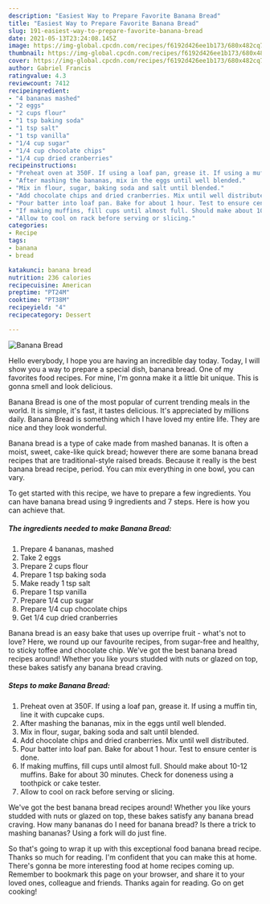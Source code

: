 ```yaml
---
description: "Easiest Way to Prepare Favorite Banana Bread"
title: "Easiest Way to Prepare Favorite Banana Bread"
slug: 191-easiest-way-to-prepare-favorite-banana-bread
date: 2021-05-13T23:24:08.145Z
image: https://img-global.cpcdn.com/recipes/f6192d426ee1b173/680x482cq70/banana-bread-recipe-main-photo.jpg
thumbnail: https://img-global.cpcdn.com/recipes/f6192d426ee1b173/680x482cq70/banana-bread-recipe-main-photo.jpg
cover: https://img-global.cpcdn.com/recipes/f6192d426ee1b173/680x482cq70/banana-bread-recipe-main-photo.jpg
author: Gabriel Francis
ratingvalue: 4.3
reviewcount: 7412
recipeingredient:
- "4 bananas mashed"
- "2 eggs"
- "2 cups flour"
- "1 tsp baking soda"
- "1 tsp salt"
- "1 tsp vanilla"
- "1/4 cup sugar"
- "1/4 cup chocolate chips"
- "1/4 cup dried cranberries"
recipeinstructions:
- "Preheat oven at 350F. If using a loaf pan, grease it. If using a muffin tin, line it with cupcake cups."
- "After mashing the bananas, mix in the eggs until well blended."
- "Mix in flour, sugar, baking soda and salt until blended."
- "Add chocolate chips and dried cranberries. Mix until well distributed."
- "Pour batter into loaf pan. Bake for about 1 hour. Test to ensure center is done."
- "If making muffins, fill cups until almost full. Should make about 10-12 muffins. Bake for about 30 minutes. Check for doneness using a toothpick or cake tester."
- "Allow to cool on rack before serving or slicing."
categories:
- Recipe
tags:
- banana
- bread

katakunci: banana bread 
nutrition: 236 calories
recipecuisine: American
preptime: "PT24M"
cooktime: "PT38M"
recipeyield: "4"
recipecategory: Dessert

---
```



![Banana Bread](https://img-global.cpcdn.com/recipes/f6192d426ee1b173/680x482cq70/banana-bread-recipe-main-photo.jpg)

Hello everybody, I hope you are having an incredible day today. Today, I will show you a way to prepare a special dish, banana bread. One of my favorites food recipes. For mine, I'm gonna make it a little bit unique. This is gonna smell and look delicious.

Banana Bread is one of the most popular of current trending meals in the world. It is simple, it's fast, it tastes delicious. It's appreciated by millions daily. Banana Bread is something which I have loved my entire life. They are nice and they look wonderful.

Banana bread is a type of cake made from mashed bananas. It is often a moist, sweet, cake-like quick bread; however there are some banana bread recipes that are traditional-style raised breads. Because it really is the best banana bread recipe, period. You can mix everything in one bowl, you can vary.


To get started with this recipe, we have to prepare a few ingredients. You can have banana bread using 9 ingredients and 7 steps. Here is how you can achieve that.

<!--inarticleads1-->

##### The ingredients needed to make Banana Bread:

1. Prepare 4 bananas, mashed
1. Take 2 eggs
1. Prepare 2 cups flour
1. Prepare 1 tsp baking soda
1. Make ready 1 tsp salt
1. Prepare 1 tsp vanilla
1. Prepare 1/4 cup sugar
1. Prepare 1/4 cup chocolate chips
1. Get 1/4 cup dried cranberries


Banana bread is an easy bake that uses up overripe fruit - what&#39;s not to love? Here, we round up our favourite recipes, from sugar-free and healthy, to sticky toffee and chocolate chip. We&#39;ve got the best banana bread recipes around! Whether you like yours studded with nuts or glazed on top, these bakes satisfy any banana bread craving. 

<!--inarticleads2-->

##### Steps to make Banana Bread:

1. Preheat oven at 350F. If using a loaf pan, grease it. If using a muffin tin, line it with cupcake cups.
1. After mashing the bananas, mix in the eggs until well blended.
1. Mix in flour, sugar, baking soda and salt until blended.
1. Add chocolate chips and dried cranberries. Mix until well distributed.
1. Pour batter into loaf pan. Bake for about 1 hour. Test to ensure center is done.
1. If making muffins, fill cups until almost full. Should make about 10-12 muffins. Bake for about 30 minutes. Check for doneness using a toothpick or cake tester.
1. Allow to cool on rack before serving or slicing.


We&#39;ve got the best banana bread recipes around! Whether you like yours studded with nuts or glazed on top, these bakes satisfy any banana bread craving. How many bananas do I need for banana bread? Is there a trick to mashing bananas? Using a fork will do just fine. 

So that's going to wrap it up with this exceptional food banana bread recipe. Thanks so much for reading. I'm confident that you can make this at home. There's gonna be more interesting food at home recipes coming up. Remember to bookmark this page on your browser, and share it to your loved ones, colleague and friends. Thanks again for reading. Go on get cooking!

